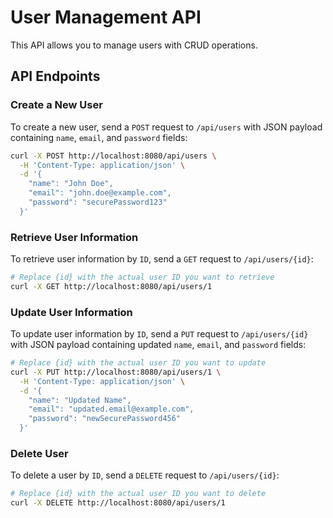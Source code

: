 # User Management API

This API allows you to manage users with CRUD operations.

## API Endpoints

### Create a New User

To create a new user, send a `POST` request to `/api/users` with JSON payload containing `name`, `email`, and `password` fields:

```bash
curl -X POST http://localhost:8080/api/users \
  -H 'Content-Type: application/json' \
  -d '{
    "name": "John Doe",
    "email": "john.doe@example.com",
    "password": "securePassword123"
  }'
```

### Retrieve User Information

To retrieve user information by `ID`, send a `GET` request to `/api/users/{id}`:

```bash
# Replace {id} with the actual user ID you want to retrieve
curl -X GET http://localhost:8080/api/users/1

```

### Update User Information

To update user information by `ID`, send a `PUT` request to `/api/users/{id}` with JSON payload containing updated `name`, `email`, and `password` fields:

```bash
# Replace {id} with the actual user ID you want to update
curl -X PUT http://localhost:8080/api/users/1 \
  -H 'Content-Type: application/json' \
  -d '{
    "name": "Updated Name",
    "email": "updated.email@example.com",
    "password": "newSecurePassword456"
  }'
```

### Delete User

To delete a user by `ID`, send a `DELETE` request to `/api/users/{id}`:

```bash
# Replace {id} with the actual user ID you want to delete
curl -X DELETE http://localhost:8080/api/users/1

```
